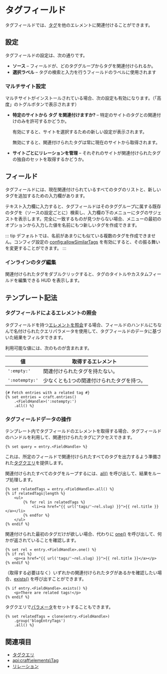 # タグフィールド

タグフィールドでは、[タグ](tags.md)を他のエレメントに関連付けることができます。

## 設定

タグフィールドの設定は、次の通りです。

- **ソース** – フィールドが、どのタググループからタグを関連付けられるか。
- **選択ラベル** – タグの検索と入力を行うフィールドのラベルに使用されます

### マルチサイト設定

マルチサイトがインストールされている場合、次の設定も有効になります。（「高度」のトグルボタンで表示されます）

- **特定のサイトから タグ を関連付けますか?** – 特定のサイトのタグとの関連付けのみを許可するかどうか。

  有効にすると、サイトを選択するための新しい設定が表示されます。

  無効にすると、関連付けられたタグは常に現在のサイトから取得されます。

- **サイトごとにリレーションを管理** – それぞれのサイトが関連付けられたタグの独自のセットを取得するかどうか。

## フィールド

タグフィールドには、現在関連付けられているすべてのタグのリストと、新しいタグを追加するための入力欄があります。

テキスト入力欄に入力すると、タグフィールドはそのタググループに属する既存のタグを（ソースの設定ごとに）検索し、入力欄の下のメニューにタグのサジェストを表示します。完全に一致するものが見つからない場合、メニューの最初のオプションから入力した値を名前にもつ新しいタグを作成できます。

::: tip
デフォルトでは、名前があまりにも似ている複数のタグを作成できません。コンフィグ設定の <config:allowSimilarTags> を有効にすると、その振る舞いを変更することができます。
:::

### インラインのタグ編集

関連付けられたタグをダブルクリックすると、タグのタイトルやカスタムフィールドを編集できる HUD を表示します。

## テンプレート記法

### タグフィールドによるエレメントの照会

タグフィールドを持つ[エレメントを照会](dev/element-queries/README.md)する場合、フィールドのハンドルにちなんで名付けられたクエリパラメータを使用して、タグフィールドのデータに基づいた結果をフィルタできます。

利用可能な値には、次のものが含まれます。

| 値              | 取得するエレメント             |
| -------------- | --------------------- |
| `':empty:'`    | 関連付けられたタグを持たない。       |
| `':notempty:'` | 少なくとも1つの関連付けられたタグを持つ。 |

```twig
{# Fetch entries with a related tag #}
{% set entries = craft.entries()
    .<FieldHandle>(':notempty:')
    .all() %}
```

### タグフィールドデータの操作

テンプレート内でタグフィールドのエレメントを取得する場合、タグフィールドのハンドルを利用して、関連付けられたタグにアクセスできます。

```twig
{% set query = entry.<FieldHandle> %}
```

これは、所定のフィールドで関連付けられたすべてのタグを出力するよう準備された[タグクエリ](dev/element-queries/tag-queries.md)を提供します。

関連付けられたすべてのタグをループするには、[all()](api:craft\db\Query::all()) を呼び出して、結果をループ処理します。

```twig
{% set relatedTags = entry.<FieldHandle>.all() %}
{% if relatedTags|length %}
    <ul>
        {% for rel in relatedTags %}
            <li><a href="{{ url('tags/'~rel.slug) }}">{{ rel.title }}</a></li>
        {% endfor %}
    </ul>
{% endif %}
```

関連付けられた最初のタグだけが欲しい場合、代わりに [one()](api:craft\db\Query::one()) を呼び出して、何かが返されていることを確認します。

```twig
{% set rel = entry.<FieldHandle>.one() %}
{% if rel %}
    <p><a href="{{ url('tags/'~rel.slug) }}">{{ rel.title }}</a></p>
{% endif %}
```

（取得する必要はなく）いずれかの関連付けられたタグがあるかを確認したい場合、[exists()](api:craft\db\Query::exists()) を呼び出すことができます。

```twig
{% if entry.<FieldHandle>.exists() %}
    <p>There are related tags!</p>
{% endif %}
```

タグクエリで[パラメータ](dev/element-queries/tag-queries.md#parameters)をセットすることもできます。

```twig
{% set relatedTags = clone(entry.<FieldHandle>)
    .group('blogEntryTags')
    .all() %}
```

## 関連項目

* [タグクエリ](dev/element-queries/tag-queries.md)
* <api:craft\elements\Tag>
* [リレーション](relations.md)
